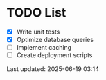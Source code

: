 # TODO List

- [x] Write unit tests
- [x] Optimize database queries
- [ ] Implement caching
- [ ] Create deployment scripts

Last updated: 2025-06-19 03:14
